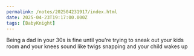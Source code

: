 ```yaml
---
permalink: /notes/202504231917/index.html
date: 2025-04-23T19:17:00.000Z
tags: [BabyKnight]
---
```


Being a dad in your 30s is fine until you're trying to sneak out your kids room and your knees sound like twigs snapping and your child wakes up